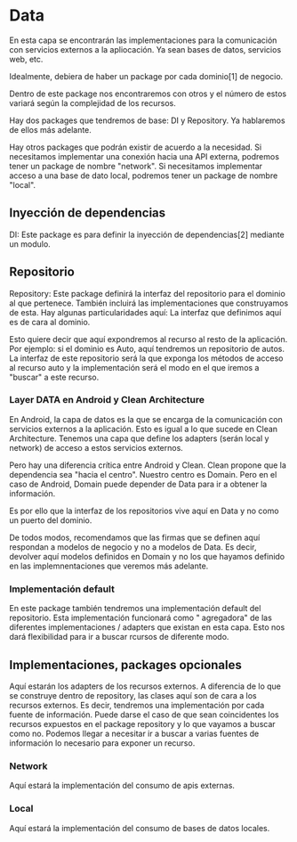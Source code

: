 # Data

En esta capa se encontrarán las implementaciones para la comunicación con servicios externos a la apliocación. Ya sean
bases de datos, servicios web, etc.

Idealmente, debiera de haber un package por cada dominio[1] de negocio.

Dentro de este package nos encontraremos con otros y el número de estos variará según la complejidad de los recursos.

Hay dos packages que tendremos de base: DI y Repository. Ya hablaremos de ellos más adelante.

Hay otros packages que podrán existir de acuerdo a la necesidad. Si necesitamos implementar una conexión hacia una API
externa, podremos tener un package de nombre "network". Si necesitamos implementar acceso a una base de dato local,
podremos tener un package de nombre "local".

## Inyección de dependencias

DI: Este package es para definir la inyección de dependencias[2] mediante un modulo.

## Repositorio

Repository: Este package definirá la interfaz del repositorio para el dominio al que pertenece. También incluirá las
implementaciones que construyamos de esta. Hay algunas particularidades aquí: La interfaz que definimos aquí es de cara
al dominio.

Esto quiere decir que aquí expondremos al recurso al resto de la aplicación. Por ejemplo: si el dominio es
Auto, aquí tendremos un repositorio de autos. La interfaz de este repositorio será la que exponga los métodos de acceso
al recurso auto y la implementación será el modo en el que iremos a "buscar" a este recurso.

### Layer DATA en Android y Clean Architecture

En Android, la capa de datos es la que se encarga de la comunicación con servicios externos a la aplicación. Esto es
igual a lo que sucede en Clean Architecture. Tenemos una capa que define los adapters (serán local y network) de acceso
a estos servicios externos.

Pero hay una diferencia crítica entre Android y Clean. Clean propone que la dependencia sea "hacia el centro". Nuestro
centro es Domain. Pero en el caso de Android, Domain puede depender de Data para ir a obtener la información.

Es por ello que la interfaz de los repositorios vive aquí en Data y no como un puerto del dominio.

De todos modos, recomendamos que las firmas que se definen aquí respondan a modelos de negocio y no a modelos de Data.
Es decir,
devolver aquí modelos definidos en Domain y no los que hayamos definido en las implemnentaciones que veremos más
adelante.

### Implementación default

En este package también tendremos una implementación default del repositorio. Esta implementación funcionará como "
agregadora" de las diferentes implementaciones / adapters que existan en esta capa. Esto nos dará flexibilidad para ir a
buscar rcursos de diferente modo.

## Implementaciones, packages opcionales

Aquí estarán los adapters de los recursos externos. A diferencia de lo que se construye dentro de repository, las clases
aquí son de cara a los recursos externos. Es decir, tendremos una implementación por cada fuente de información. Puede
darse el caso de que sean coincidentes los recursos expuestos en el package repository y lo que vayamos a buscar como
no. Podemos llegar a necesitar ir a buscar a varias fuentes de información lo necesario para exponer un recurso.

### Network

Aquí estará la implementación del consumo de apis externas.

### Local

Aquí estará la implementación del consumo de bases de datos locales.
